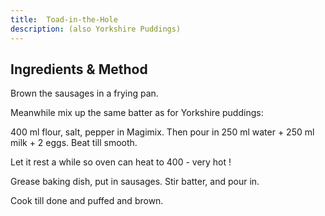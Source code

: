 ```yaml
---
title:  Toad-in-the-Hole
description: (also Yorkshire Puddings)
---
```


## Ingredients & Method

Brown the sausages in a frying pan.

Meanwhile mix up the same batter as for Yorkshire puddings:

400 ml flour, salt, pepper in Magimix.
Then pour in 250 ml water + 250 ml milk + 2 eggs.
Beat till smooth.

Let it rest a while so oven can heat to 400 - very hot !

Grease baking dish, put in sausages. Stir batter, and pour in.

Cook till done and puffed and brown.
